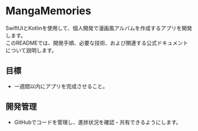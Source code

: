 # MangaMemories

SwiftUIとKotlinを使用して、個人開発で漫画風アルバムを作成するアプリを開発します。  
このREADMEでは、開発手順、必要な技術、および関連する公式ドキュメントについて説明します。

## 目標
- 一週間以内にアプリを完成させること。

## 開発管理
- GitHubでコードを管理し、進捗状況を確認・共有できるようにします。
